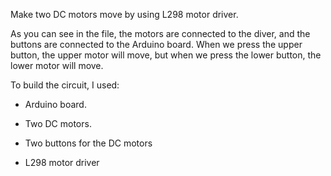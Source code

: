 Make two DC motors move by using L298 motor driver.

As you can see in the file, the motors are connected to the diver, and the buttons are connected to the Arduino board. When we press the upper button, the upper motor will move, but when we press the lower button, the lower motor will move.

To build the circuit, I used:

- Arduino board.

- Two DC motors.

- Two buttons for the DC motors

- L298 motor driver
